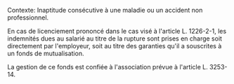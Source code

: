 Contexte: Inaptitude consécutive à une maladie ou un accident non professionnel.

En cas de licenciement prononcé dans le cas visé à l'article L. 1226-2-1, les indemnités dues au salarié au titre de la rupture sont prises en charge soit directement par l'employeur, soit au titre des garanties qu'il a souscrites à un fonds de mutualisation.

La gestion de ce fonds est confiée à l'association prévue à l'article L. 3253-14.